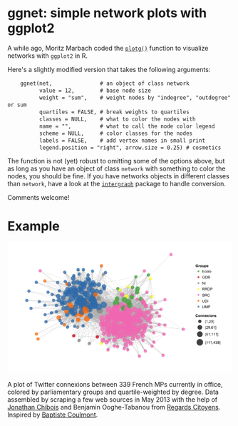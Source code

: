 # ggnet: simple network plots with ggplot2

A while ago, Moritz Marbach coded the [`plotg()`][mm] function to visualize networks with `ggplot2` in R. 

Here's a slightly modified version that takes the following arguments:

		ggnet(net,               # an object of class network
		      value = 12,        # base node size
		      weight = "sum",    # weight nodes by "indegree", "outdegree" or sum
		      quartiles = FALSE, # break weights to quartiles
		      classes = NULL,    # what to color the nodes with
		      name = "",         # what to call the node color legend
		      scheme = NULL,     # color classes for the nodes
		      labels = FALSE,    # add vertex names in small print
		      legend.position = "right", arrow.size = 0.25) # cosmetics

[mm]: http://sumtxt.wordpress.com/2011/07/02/visualizing-networks-with-ggplot2-in-r/

The function is not (yet) robust to omitting some of the options above, but as long as you have an object of class `network` with something to color the nodes, you should be fine. If you have networks objects in different classes than `network`, have a look at the [`intergraph`][ig] package to handle conversion.

[ig]: http://intergraph.r-forge.r-project.org/

Comments welcome!

# Example

![French MPs on Twitter](example.png)

A plot of Twitter connexions between 339 French MPs currently in office, colored by parliamentary groups and quartile-weighted by degree. Data assembled by scraping a few web sources in May 2013 with the help of [Jonathan Chibois][jc] and Benjamin Ooghe-Tabanou from [Regards Citoyens][rc]. Inspired by [Baptiste Coulmont][bc].

[bc]: http://coulmont.com/index.php?s=d%C3%A9put%C3%A9s
[jc]: http://laspic.hypotheses.org/
[rc]: http://www.regardscitoyens.org/
